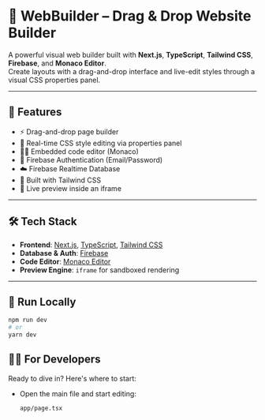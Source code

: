 # 🧱 WebBuilder – Drag & Drop Website Builder

A powerful visual web builder built with **Next.js**, **TypeScript**, **Tailwind CSS**, **Firebase**, and **Monaco Editor**.  
Create layouts with a drag-and-drop interface and live-edit styles through a visual CSS properties panel.

---

## 🚀 Features

- ⚡ Drag-and-drop page builder  
- 🎨 Real-time CSS style editing via properties panel  
- 🧑‍💻 Embedded code editor (Monaco)  
- 🔐 Firebase Authentication (Email/Password)  
- ☁️ Firebase Realtime Database  
- 💨 Built with Tailwind CSS  
- 🔁 Live preview inside an iframe  

---

## 🛠️ Tech Stack

- **Frontend**: [Next.js](https://nextjs.org), [TypeScript](https://www.typescriptlang.org/), [Tailwind CSS](https://tailwindcss.com)  
- **Database & Auth**: [Firebase](https://firebase.google.com)  
- **Code Editor**: [Monaco Editor](https://microsoft.github.io/monaco-editor/)  
- **Preview Engine**: `iframe` for sandboxed rendering

---

## 🧪 Run Locally

```bash
npm run dev
# or
yarn dev
```


## 🧑‍💻 For Developers

Ready to dive in? Here's where to start:

- Open the main file and start editing:  
  ```bash
  app/page.tsx
  ```

  
